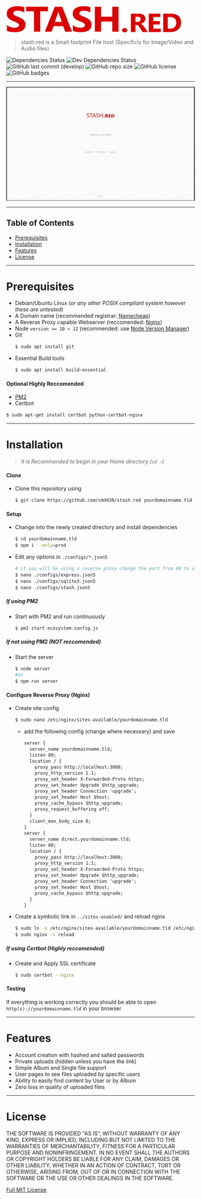 ![](./img/logo.png)
> stash.red is a Small footprint File host (Specificly for Image/Video and Audio files)

![Dependencies Status](https://img.shields.io/david/cmd430/stash.red.svg?style=flat-square)
![Dev Dependencies Status](https://img.shields.io/david/dev/cmd430/stash.red.svg?style=flat-square)
![GitHub last commit (develop)](https://img.shields.io/github/last-commit/cmd430/stash.red/develop?style=flat-square)
![GitHub repo size](https://img.shields.io/github/repo-size/cmd430/stash.red?style=flat-square)
![GitHub license](https://img.shields.io/badge/license-MIT-blue?style=flat-square)
![GitHub badges](https://img.shields.io/badge/badges-yes-ff69b4?style=flat-square)

---

![](./img/stash.red.gif) 

---

## Table of Contents
- [Prerequisites](#prerequisites)
- [Installation](#installation)
- [Features](#features)
- [License](#license)

---

# Prerequisites
- Debian/Ubuntu Linux (*or any other POSIX compliant system however these are untested*)
- A Domain name (recommended registrar: [Namecheap](https://www.namecheap.com/))
- A Reverse Proxy capable Webserver (reccomended: [Nginx](https://www.nginx.com/))
- Node `version >= 10 < 12` (recommended: use [Node Version Manager](https://github.com/nvm-sh/nvm#installation-and-update))
- Git 
  ```bash
  $ sudo apt install git
  ```
- Essential Build tools 
  ```bash
  $ sudo apt install build-essential
  ```

#### Optional Highly Reccomended
- [PM2](https://pm2.keymetrics.io/)
- Certbot
```bash
$ sudo apt-get install certbot python-certbot-nginx
```

---

# Installation
> *It is Recommended to begin in your Home directory (`cd ~`)*

#### Clone
- Clone this repository using 
  ```bash
  $ git clone https://github.com/cmd430/stash.red yourdomainname.tld
  ```

#### Setup
- Change into the newly created directory and install dependencies
  ```bash
  $ cd yourdomainname.tld
  $ npm i --only=prod
  ```
- Edit any options in `./configs/*.json5`
  ```bash
  # if you will be using a reverse proxy change the port from 80 to another free port i.e 3000
  $ nano ./configs/express.json5 
  $ nano ./configs/sqlite3.json5
  $ nano ./configs/stash.json5
  ```

##### If using PM2
- Start with PM2 and run continuously
  ```bash
  $ pm2 start ecosystem.config.js
  ```

##### If *not* using PM2 (**NOT** reccomended)
- Start the server
  ```bash
  $ node server
  #or 
  $ npm run server
  ```

#### Configure Reverse Proxy (Nginx)
- Create site config
  ```bash
  $ sudo nano /etc/nginx/sites-available/yourdomainname.tld
  ```
  - add the following config (change where necessary) and save
    ```nginx
    server {
      server_name yourdomainname.tld;
      listen 80;
      location / {
        proxy_pass http://localhost:3000;
        proxy_http_version 1.1;
        proxy_set_header X-Forwarded-Proto https;
        proxy_set_header Upgrade $http_upgrade;
        proxy_set_header Connection 'upgrade';
        proxy_set_header Host $host;
        proxy_cache_bypass $http_upgrade;
        proxy_request_buffering off;
      }
      client_max_body_size 0;
    }
    server {
      server_name direct.yourdomainname.tld;
      listen 80;
      location / {
        proxy_pass http://localhost:3000;
        proxy_http_version 1.1;
        proxy_set_header X-Forwarded-Proto https;
        proxy_set_header Upgrade $http_upgrade;
        proxy_set_header Connection 'upgrade';
        proxy_set_header Host $host;
        proxy_cache_bypass $http_upgrade;
      }  
    }
    ```
- Create a symbolic link in `../sites-enabled/` and reload nginx
  ```bash
  $ sudo ln -s /etc/nginx/sites-available/yourdomainname.tld /etc/nginx/sites-enabled/yourdomainname.tld
  $ sudo nginx -s reload
  ```
##### If using Certbot (**Highly** reccomended)
- Create and Apply SSL certificate
  ```bash
  $ sudo certbot --nginx
  ```

#### Testing
If everything is working correctly you should be able to open `http(s)://yourdomainname.tld` in your browser

---

# Features
- Account creation with hashed and salted passwords
- Private uploads (hidden unless you have the link)
- Simple Album and Single file support
- User pages to see files uploaded by specific users
- Ability to easily find content by User or by Album
- Zero loss in quality of uploaded files

---

# License
THE SOFTWARE IS PROVIDED "AS IS", WITHOUT WARRANTY OF ANY KIND, EXPRESS OR IMPLIED, INCLUDING BUT NOT LIMITED TO THE WARRANTIES OF MERCHANTABILITY, FITNESS FOR A PARTICULAR PURPOSE AND NONINFRINGEMENT. IN NO EVENT SHALL THE AUTHORS OR COPYRIGHT HOLDERS BE LIABLE FOR ANY CLAIM, DAMAGES OR OTHER LIABILITY, WHETHER IN AN ACTION OF CONTRACT, TORT OR OTHERWISE, ARISING FROM, OUT OF OR IN CONNECTION WITH THE SOFTWARE OR THE USE OR OTHER DEALINGS IN THE SOFTWARE.

[Full MIT License](LICENSE.md)